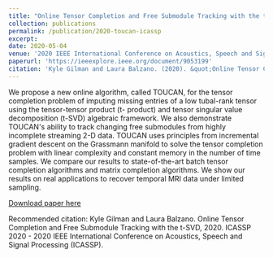 ```yaml
---
title: "Online Tensor Completion and Free Submodule Tracking with the t-SVD"
collection: publications
permalink: /publication/2020-toucan-icassp
excerpt: 
date: 2020-05-04
venue: '2020 IEEE International Conference on Acoustics, Speech and Signal Processing (ICASSP)'
paperurl: 'https://ieeexplore.ieee.org/document/9053199'
citation: 'Kyle Gilman and Laura Balzano. (2020). &quot;Online Tensor Completion and Free Submodule Tracking with the t-SVD.&quot; <i>ICASSP 2020 1</i>.'
---
```

We propose a new online algorithm, called TOUCAN, for the tensor completion problem of imputing missing entries of a low tubal-rank tensor using the tensor-tensor product (t- product) and tensor singular value decomposition (t-SVD) algebraic framework. We also demonstrate TOUCAN's ability to track changing free submodules from highly incomplete streaming 2-D data. TOUCAN uses principles from incremental gradient descent on the Grassmann manifold to solve the tensor completion problem with linear complexity and constant memory in the number of time samples. We compare our results to state-of-the-art batch tensor completion algorithms and matrix completion algorithms. We show our results on real applications to recover temporal MRI data under limited sampling.

[Download paper here](https://ieeexplore.ieee.org/document/9053199)

Recommended citation: Kyle Gilman and Laura Balzano. Online Tensor Completion and Free Submodule Tracking with the t-SVD, 2020. ICASSP 2020 - 2020 IEEE International Conference on Acoustics, Speech and Signal Processing (ICASSP).
